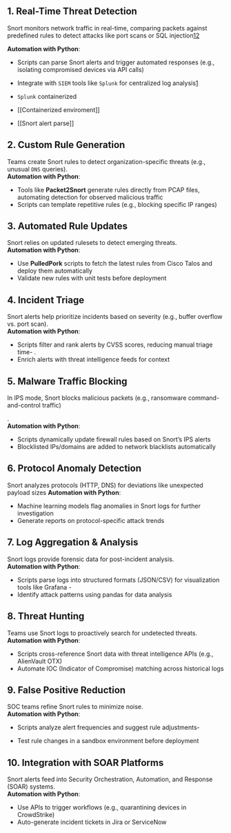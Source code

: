 ## 1. **Real-Time Threat Detection**

Snort monitors network traffic in real-time, comparing packets against predefined rules to detect attacks like port scans or SQL injection[1](https://www.fortinet.com/resources/cyberglossary/snort)[2](https://www.webasha.com/blog/snort-overview-features-and-why-ethical-hackers-use-it)

**Automation with Python**:

- Scripts can parse Snort alerts and trigger automated responses (e.g., isolating compromised devices via API calls)[](https://www.linkedin.com/pulse/security-automation-snort-advanced-deployment-rule-use-robert-casey-b6bic)

- Integrate with `SIEM` tools like `Splunk` for centralized log analysis[1](https://www.linkedin.com/pulse/security-automation-snort-advanced-deployment-rule-use-robert-casey-b6bic)    
- `Splunk` containerized
- [[Containerized enviroment]]
- [[Snort alert parse]]
## 2. **Custom Rule Generation**

Teams create Snort rules to detect organization-specific threats (e.g., unusual `DNS` queries).  
**Automation with Python**:

- Tools like **Packet2Snort** generate rules directly from PCAP files, automating detection for observed malicious traffic[](https://github.com/mrdraper/Packet2Snort)
- Scripts can template repetitive rules (e.g., blocking specific IP ranges)[](https://github.com/mrdraper/Packet2Snort)

## 3. **Automated Rule Updates**

Snort relies on updated rulesets to detect emerging threats.  
**Automation with Python**:

- Use **PulledPork** scripts to fetch the latest rules from Cisco Talos and deploy them automatically[](https://www.linkedin.com/pulse/security-automation-snort-advanced-deployment-rule-use-robert-casey-b6bic)
- Validate new rules with unit tests before deployment[](https://www.linkedin.com/pulse/security-automation-snort-advanced-deployment-rule-use-robert-casey-b6bic)

## 4. **Incident Triage**

Snort alerts help prioritize incidents based on severity (e.g., buffer overflow vs. port scan).  
**Automation with Python**:

- Scripts filter and rank alerts by CVSS scores, reducing manual triage time[](https://www.linkedin.com/pulse/security-automation-snort-advanced-deployment-rule-use-robert-casey-b6bic)[](https://www.webasha.com/blog/snort-overview-features-and-why-ethical-hackers-use-it)- .
- Enrich alerts with threat intelligence feeds for context[](https://www.linkedin.com/pulse/security-automation-snort-advanced-deployment-rule-use-robert-casey-b6bic)

## 5. **Malware Traffic Blocking**

In IPS mode, Snort blocks malicious packets (e.g., ransomware command-and-control traffic)[](https://www.zenarmor.com/docs/network-security-tutorials/what-is-snort)

[](https://www.webasha.com/blog/snort-overview-features-and-why-ethical-hackers-use-it)

.  
**Automation with Python**:

- Scripts dynamically update firewall rules based on Snort’s IPS alerts[](https://www.linkedin.com/pulse/security-automation-snort-advanced-deployment-rule-use-robert-casey-b6bic)
- Blocklisted IPs/domains are added to network blacklists automatically[](https://www.webasha.com/blog/snort-overview-features-and-why-ethical-hackers-use-it)

## 6. **Protocol Anomaly Detection**

Snort analyzes protocols (HTTP, DNS) for deviations like unexpected payload sizes[](https://www.webasha.com/blog/snort-overview-features-and-why-ethical-hackers-use-it)
**Automation with Python**:

- Machine learning models flag anomalies in Snort logs for further investigation[](https://www.webasha.com/blog/snort-overview-features-and-why-ethical-hackers-use-it)
- Generate reports on protocol-specific attack trends[](https://www.webasha.com/blog/snort-overview-features-and-why-ethical-hackers-use-it)

## 7. **Log Aggregation & Analysis**

Snort logs provide forensic data for post-incident analysis.  
**Automation with Python**:

- Scripts parse logs into structured formats (JSON/CSV) for visualization tools like Grafana[](https://www.linkedin.com/pulse/security-automation-snort-advanced-deployment-rule-use-robert-casey-b6bic)
[](https://www.webasha.com/blog/snort-overview-features-and-why-ethical-hackers-use-it)- 
- Identify attack patterns using pandas for data analysis[](https://www.webasha.com/blog/snort-overview-features-and-why-ethical-hackers-use-it)

## 8. **Threat Hunting**

Teams use Snort logs to proactively search for undetected threats.  
**Automation with Python**:

- Scripts cross-reference Snort data with threat intelligence APIs (e.g., AlienVault OTX)[](https://www.linkedin.com/pulse/security-automation-snort-advanced-deployment-rule-use-robert-casey-b6bic)
- Automate IOC (Indicator of Compromise) matching across historical logs[](https://www.linkedin.com/pulse/security-automation-snort-advanced-deployment-rule-use-robert-casey-b6bic)
## 9. **False Positive Reduction**

SOC teams refine Snort rules to minimize noise.  
**Automation with Python**:

- Scripts analyze alert frequencies and suggest rule adjustments[](https://www.fortinet.com/resources/cyberglossary/snort)[](https://www.linkedin.com/pulse/security-automation-snort-advanced-deployment-rule-use-robert-casey-b6bic)- 
    
- Test rule changes in a sandbox environment before deployment[](https://www.linkedin.com/pulse/security-automation-snort-advanced-deployment-rule-use-robert-casey-b6bic)
## 10. **Integration with SOAR Platforms**

Snort alerts feed into Security Orchestration, Automation, and Response (SOAR) systems.  
**Automation with Python**:

- Use APIs to trigger workflows (e.g., quarantining devices in CrowdStrike)[](https://www.linkedin.com/pulse/security-automation-snort-advanced-deployment-rule-use-robert-casey-b6bic)
- Auto-generate incident tickets in Jira or ServiceNow[](https://www.linkedin.com/pulse/security-automation-snort-advanced-deployment-rule-use-robert-casey-b6bic)